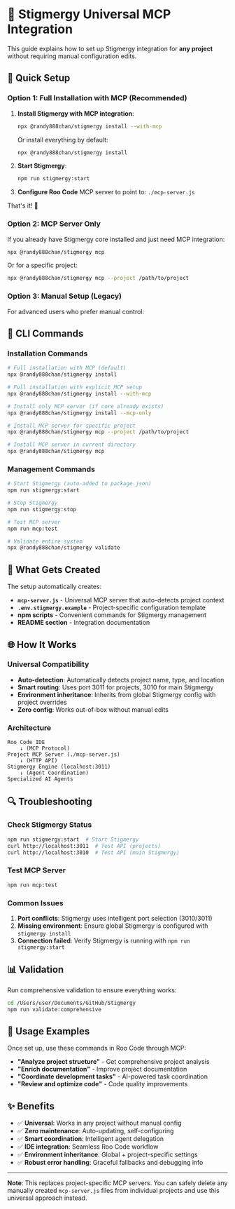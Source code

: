 # 🤖 Stigmergy Universal MCP Integration

This guide explains how to set up Stigmergy integration for **any project** without requiring manual configuration edits.

## 🚀 Quick Setup

### Option 1: Full Installation with MCP (Recommended)

1. **Install Stigmergy with MCP integration**:
   ```bash
   npx @randy888chan/stigmergy install --with-mcp
   ```
   
   Or install everything by default:
   ```bash
   npx @randy888chan/stigmergy install
   ```

2. **Start Stigmergy**:
   ```bash
   npm run stigmergy:start
   ```

3. **Configure Roo Code** MCP server to point to: `./mcp-server.js`

That's it! 🎉

### Option 2: MCP Server Only

If you already have Stigmergy core installed and just need MCP integration:

```bash
npx @randy888chan/stigmergy mcp
```

Or for a specific project:
```bash
npx @randy888chan/stigmergy mcp --project /path/to/project
```

### Option 3: Manual Setup (Legacy)

For advanced users who prefer manual control:

## 🔧 CLI Commands

### Installation Commands
```bash
# Full installation with MCP (default)
npx @randy888chan/stigmergy install

# Full installation with explicit MCP setup  
npx @randy888chan/stigmergy install --with-mcp

# Install only MCP server (if core already exists)
npx @randy888chan/stigmergy install --mcp-only

# Install MCP server for specific project
npx @randy888chan/stigmergy mcp --project /path/to/project

# Install MCP server in current directory
npx @randy888chan/stigmergy mcp
```

### Management Commands
```bash
# Start Stigmergy (auto-added to package.json)
npm run stigmergy:start

# Stop Stigmergy
npm run stigmergy:stop

# Test MCP server
npm run mcp:test

# Validate entire system
npx @randy888chan/stigmergy validate
```

## 📁 What Gets Created

The setup automatically creates:

- **`mcp-server.js`** - Universal MCP server that auto-detects project context
- **`.env.stigmergy.example`** - Project-specific configuration template  
- **npm scripts** - Convenient commands for Stigmergy management
- **README section** - Integration documentation

## 🌐 How It Works

### Universal Compatibility
- **Auto-detection**: Automatically detects project name, type, and location
- **Smart routing**: Uses port 3011 for projects, 3010 for main Stigmergy
- **Environment inheritance**: Inherits from global Stigmergy config with project overrides
- **Zero config**: Works out-of-box without manual edits

### Architecture
```
Roo Code IDE
    ↓ (MCP Protocol)
Project MCP Server (./mcp-server.js)
    ↓ (HTTP API)
Stigmergy Engine (localhost:3011)
    ↓ (Agent Coordination)
Specialized AI Agents
```

## 🔍 Troubleshooting

### Check Stigmergy Status
```bash
npm run stigmergy:start  # Start Stigmergy
curl http://localhost:3011  # Test API (projects)
curl http://localhost:3010  # Test API (main Stigmergy)
```

### Test MCP Server
```bash
npm run mcp:test
```

### Common Issues

1. **Port conflicts**: Stigmergy uses intelligent port selection (3010/3011)
2. **Missing environment**: Ensure global Stigmergy is configured with `stigmergy install`
3. **Connection failed**: Verify Stigmergy is running with `npm run stigmergy:start`

## 📊 Validation

Run comprehensive validation to ensure everything works:

```bash
cd /Users/user/Documents/GitHub/Stigmergy
npm run validate:comprehensive
```

## 🎯 Usage Examples

Once set up, use these commands in Roo Code through MCP:

- **"Analyze project structure"** - Get comprehensive project analysis
- **"Enrich documentation"** - Improve project documentation
- **"Coordinate development tasks"** - AI-powered task coordination  
- **"Review and optimize code"** - Code quality improvements

## ✨ Benefits

- ✅ **Universal**: Works in any project without manual config
- ✅ **Zero maintenance**: Auto-updating, self-configuring
- ✅ **Smart coordination**: Intelligent agent delegation
- ✅ **IDE integration**: Seamless Roo Code workflow
- ✅ **Environment inheritance**: Global + project-specific settings
- ✅ **Robust error handling**: Graceful fallbacks and debugging info

---

**Note**: This replaces project-specific MCP servers. You can safely delete any manually created `mcp-server.js` files from individual projects and use this universal approach instead.